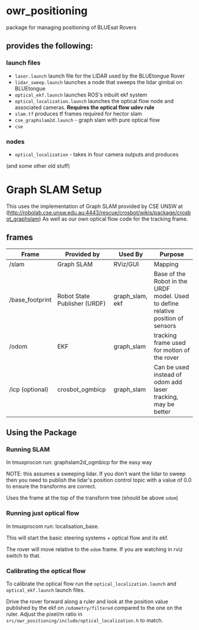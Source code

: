 # owr_positioning 
package for managing positioning of BLUEsat Rovers

## provides the following:

### launch files
- `laser.launch` launch file for the LIDAR used by the BLUEtongue Rover
- `lidar_sweep.launch` launches a node that sweeps the lidar gimbal on BLUEtongue
- `optical_ekf.launch` launches ROS's inbuilt ekf system 
- `optical_localization.launch` launches the optical flow node and associated cameras. **Requires the optical flow udev rule**
- `slam.tf` produces tf frames required for hector slam
- `cse_graphslam2d.launch` - graph slam with pure optical flow 
- `cse`

### nodes
- `optical_localization` - takes in four camera outputs and produces  

(and some other old stuff)

# Graph SLAM Setup

This uses the implementation of Graph SLAM provided by CSE UNSW at (http://robolab.cse.unsw.edu.au:4443/rescue/crosbot/wikis/package/crosbot_graphslam)
As well as our own optical flow code for the tracking frame.

## frames

| Frame           | Provided by                  | Used By         | Purpose |
|-----------------|------------------------------|-----------------|---------|
| /slam           | Graph SLAM                   | RViz/GUI        | Mapping |
| /base_footprint | Robot State Publisher (URDF) | graph_slam, ekf | Base of the Robot in the URDF model. Used to define relative position of sensors |
| /odom           | EKF                          | graph_slam      | tracking frame used for motion of the rover |
| /icp (optional) | crosbot_ogmbicp              | graph_slam      | Can be used instead of odom add laser tracking, may be better |


## Using the Package

### Running SLAM

In tmuxprocon run: graphslam2d_ogmbicp for the easy way

NOTE: this assumes a sweeping lidar. If you don't want the lidar to sweep then you need to publish the lidar's position control topic with a value of 0.0 to ensure
the transforms are correct.

Uses the frame at the top of the transform tree (should be above `odom`)

### Running just optical flow

In tmuxprocom run: localisation_base.

This will start the basic steering systems + optical flow and its ekf.

The rover will move relative to the `odom` frame. If you are watching in rviz switch to that.

### Calibrating the optical flow

To calibrate the optical flow run the `optical_localization.launch` and `optical_ekf.launch` launch files.

Drive the rover forward along a ruler and look at the position value published by the ekf on `/odometry/filtered` compared to the one on the ruler. Adjust the pixel/m ratio in `src/owr_positioning/include/optical_localization.h` to match.


